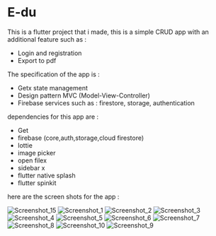 # E-du

This is a flutter project that i made, this is a simple CRUD app with an additional feature such as :
- Login and registration
- Export to pdf

The specification of the app is : 
- Getx state management
- Design pattern MVC (Model-View-Controller)
- Firebase services such as : firestore, storage, authentication

dependencies for this app are :
- Get
- firebase (core,auth,storage,cloud firestore)
- lottie
- image picker
- open filex
- sidebar x
- flutter native splash
- flutter spinkit

here are the screen shots for the app : 

![Screenshot_15](https://github.com/refotp/Flutter-Student-Management-System/assets/87237534/55e15046-48a6-49f3-9c0b-14eb52897087) ![Screenshot_1](https://github.com/refotp/Flutter-Student-Management-System/assets/87237534/9b849f7a-6e44-4879-922f-aefaabfe2b7e) ![Screenshot_2](https://github.com/refotp/Flutter-Student-Management-System/assets/87237534/9692f314-dbf9-4ef1-b8d8-022e8b1256ba) ![Screenshot_3](https://github.com/refotp/Flutter-Student-Management-System/assets/87237534/0bf8cd1c-91de-457b-9527-0227991acfe6) ![Screenshot_4](https://github.com/refotp/Flutter-Student-Management-System/assets/87237534/593475b9-9015-450f-bfac-c0541fff88cb) ![Screenshot_5](https://github.com/refotp/Flutter-Student-Management-System/assets/87237534/85757fca-ff3a-4528-9140-f6f2a0c75213) ![Screenshot_6](https://github.com/refotp/Flutter-Student-Management-System/assets/87237534/021ff18d-0272-44ed-9c27-0ada47b6f7ba) ![Screenshot_7](https://github.com/refotp/Flutter-Student-Management-System/assets/87237534/18a6fdce-ef4c-432e-b945-71029cb1d523) ![Screenshot_8](https://github.com/refotp/Flutter-Student-Management-System/assets/87237534/be47bc48-18cd-482f-bb14-8ba2d6243b30) ![Screenshot_10](https://github.com/refotp/Flutter-Student-Management-System/assets/87237534/76ae12b7-546b-4550-969a-8b205960cc3a) ![Screenshot_9](https://github.com/refotp/Flutter-Student-Management-System/assets/87237534/a4590591-39a3-4c97-94bc-e650318bd098) 

